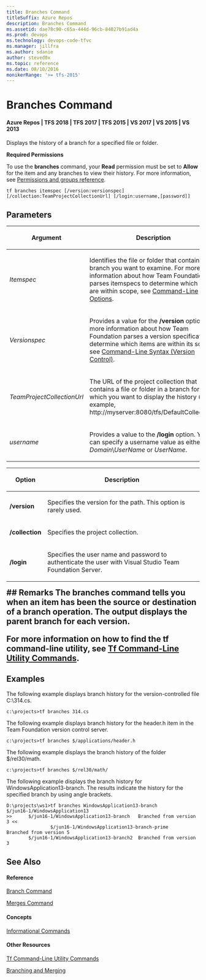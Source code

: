 ```yaml
---
title: Branches Command
titleSuffix: Azure Repos
description: Branches Command
ms.assetid: dae78c90-c65a-444d-96cb-84027b91ad4a
ms.prod: devops
ms.technology: devops-code-tfvc
ms.manager: jillfra
ms.author: sdanie
author: steved0x
ms.topic: reference
ms.date: 08/10/2016
monikerRange: '>= tfs-2015'
---
```



# Branches Command

#### Azure Repos | TFS 2018 | TFS 2017 | TFS 2015 | VS 2017 | VS 2015 | VS 2013

Displays the history of a branch for a specified file or folder.

**Required Permissions**

To use the **branches** command, your **Read** permission must be set to **Allow** for the item and any branches to view their history. For more information, see [Permissions and groups reference](../../organizations/security/permissions.md).

    tf branches itemspec [/version:versionspec] [/collection:TeamProjectCollectionUrl] [/login:username,[password]]

## Parameters<table>
<thead>
<tr>
<th><p><strong>Argument</strong></p></th>
<th><p><strong>Description</strong></p></th>
</tr>
</thead>
<tbody>
<tr>
<td><p><i>Itemspec</i></p></td>
<td><p>Identifies the file or folder that contains the branch you want to examine. For more information about how Team Foundation parses itemspecs to determine which items are within scope, see <a href="https://msdn.microsoft.com/library/4y2ash30">Command-Line Options</a>.</p></td>
</tr>
<tr>
<td><p><i>Versionspec</i></p></td>
<td><p>Provides a value for the <strong>/version</strong> option. For more information about how Team Foundation parses a version specification to determine which items are within its scope, see <a href="https://msdn.microsoft.com/library/56f7w6be">Command-Line Syntax (Version Control)</a>.</p></td>
</tr>
<tr>
<td><p><i>TeamProjectCollectionUrl</i></p></td>
<td><p>The URL of the project collection that contains a file or folder in a branch for which you want to display the history (for example, http://myserver:8080/tfs/DefaultCollection).</p></td>
</tr>
<tr>
<td><p><i>username</i></p></td>
<td><p>Provides a value to the <strong>/login</strong> option. You can specify a username value as either <i>Domain</i>\<i>UserName</i> or <i>UserName</i>.</p></td>
</tr>
</tbody>
</table>

<table>
<thead>
<tr>
<th><p><strong>Option</strong></p></th>
<th><p><strong>Description</strong></p></th>
</tr>
</thead>
<tbody>
<tr>
<td><p><strong>/version</strong></p></td>
<td><p>Specifies the version for the path. This option is rarely used.</p></td>
</tr>
<tr>
<td><p><strong>/collection</strong></p></td>
<td><p>Specifies the project collection.</p></td>
</tr>
<tr>
<td><p><strong>/login</strong></p></td>
<td><p>Specifies the user name and password to authenticate the user with Visual Studio Team Foundation Server.</p></td>
</tr>
</tbody>
</table>
## Remarks
The branches command tells you when an item has been the source or destination of a branch operation. The output displays the parent branch for each version.

For more information on how to find the **tf** command-line utility, see [Tf Command-Line Utility Commands](https://msdn.microsoft.com/library/z51z7zy0).

## Examples

The following example displays branch history for the version-controlled file C:\\314.cs.

    c:\projects>tf branches 314.cs

The following example displays branch history for the header.h item in the Team Foundation version control server.

    c:\projects>tf branches $/applications/header.h

The following example displays the branch history of the folder $/rel30/math.

    c:\projects>tf branches $/rel30/math/

The following example displays the branch history for WindowsApplication13-branch. The results indicate the history for the specified branch by using angle brackets.

    D:\projects\ws1>tf branches WindowsApplication13-branch
    $/jun16-1/WindowsApplication13
    >>      $/jun16-1/WindowsApplication13-branch   Branched from version 3 <<
                    $/jun16-1/WindowsApplication13-branch-prime     Branched from version 5
            $/jun16-1/WindowsApplication13-branch2  Branched from version 3

## See Also

#### Reference

[Branch Command](branch-command.md)

[Merges Command](merges-command.md)

#### Concepts

[Informational Commands](https://msdn.microsoft.com/library/ms181450)

#### Other Resources

[Tf Command-Line Utility Commands](https://msdn.microsoft.com/library/z51z7zy0)

[Branching and Merging](use-branches-isolate-risk-team-foundation-version-control.md)
